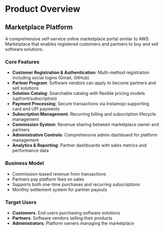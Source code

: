 # Product Overview

## Marketplace Platform

A comprehensive self-service online marketplace portal similar to AWS Marketplace that enables registered customers and partners to buy and sell software solutions.

### Core Features

- **Customer Registration & Authentication**: Multi-method registration including social logins (Gmail, GitHub)
- **Partner Program**: Software vendors can apply to become partners and sell solutions
- **Solution Catalog**: Searchable catalog with flexible pricing models (upfront/subscription)
- **Payment Processing**: Secure transactions via Instamojo supporting card and UPI payments
- **Subscription Management**: Recurring billing and subscription lifecycle management
- **Commission System**: Revenue sharing between marketplace owner and partners
- **Administrative Controls**: Comprehensive admin dashboard for platform management
- **Analytics & Reporting**: Partner dashboards with sales metrics and performance data

### Business Model

- Commission-based revenue from transactions
- Partners pay platform fees on sales
- Supports both one-time purchases and recurring subscriptions
- Monthly settlement system for partner payouts

### Target Users

- **Customers**: End users purchasing software solutions
- **Partners**: Software vendors selling their products
- **Administrators**: Platform owners managing the marketplace
